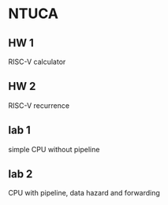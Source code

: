 # NTUCA
## HW 1
RISC-V calculator
## HW 2
RISC-V recurrence
## lab 1
simple CPU without pipeline
## lab 2
CPU with pipeline, data hazard and forwarding

